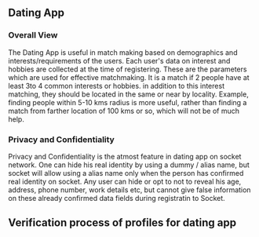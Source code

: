 ## Dating App

### Overall View

The Dating App is useful in match making based on demographics and interests/requirements of the users. Each user's data on interest and hobbies are collected at the time of registering. These are the parameters which are used for effective matchmaking.  It is a match if 2 people have at least 3to 4 common interests or hobbies. in addition to this interest matching, they should be located in the same or near by locality. Example, finding people within 5-10 kms radius is more useful, rather than finding a match from farther location of 100 kms or so, which will not be of much help. 

### Privacy and Confidentiality

Privacy and Confidentiality is the atmost feature in dating app on socket network. One can hide his real identity by using a dummy / alias name, but socket will allow using a alias name only when the person has confirmed real identity on socket. Any user can hide or opt to not to reveal his age, address, phone number, work details etc, but cannot give false information on these already confirmed data fields during registratin to Socket. 

## Verification process of profiles for dating app
